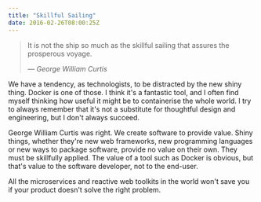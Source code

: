 ```yaml
---
title: "Skillful Sailing"
date: 2016-02-26T08:00:25Z
---
```


> It is not the ship so much as the skillful sailing that assures the prosperous voyage.
>
> <cite>— George William Curtis</cite>

<!--more-->

We have a tendency, as technologists, to be distracted by the new shiny thing. Docker is one of those. I think it's a fantastic tool, and I often find myself thinking how useful it might be to containerise the whole world. I try to always remember that it's not a substitute for thoughtful design and engineering, but I don't always succeed.

George William Curtis was right. We create software to provide value. Shiny things, whether they're new web frameworks, new programming languages or new ways to package software, provide no value on their own. They must be skillfully applied. The value of a tool such as Docker is obvious, but that's value to the software developer, not to the end-user.

All the microservices and reactive web toolkits in the world won't save you if your product doesn't solve the right problem.
